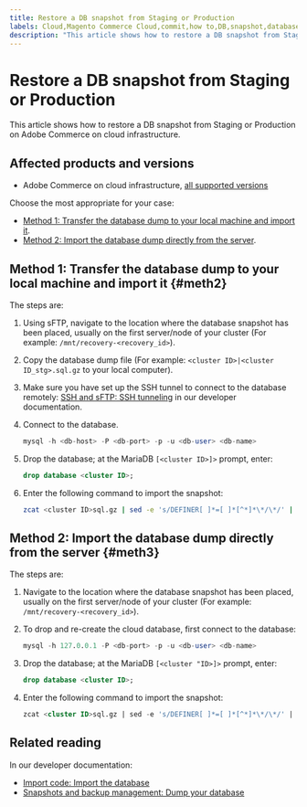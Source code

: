```yaml
---
title: Restore a DB snapshot from Staging or Production
labels: Cloud,Magento Commerce Cloud,commit,how to,DB,snapshot,database,dump,Adobe Commerce,cloud infrastructure
description: "This article shows how to restore a DB snapshot from Staging or Production on Adobe Commerce on cloud infrastructure."
---
```


# Restore a DB snapshot from Staging or Production

This article shows how to restore a DB snapshot from Staging or Production on Adobe Commerce on cloud infrastructure.

## Affected products and versions

* Adobe Commerce on cloud infrastructure, [all supported versions](https://magento.com/sites/default/files/magento-software-lifecycle-policy.pdf)

Choose the most appropriate for your case:

* [Method 1: Transfer the database dump to your local machine and import it](#meth2).
* [Method 2: Import the database dump directly from the server](#meth3).

## Method 1: Transfer the database dump to your local machine and import it {#meth2}

The steps are:

1. Using sFTP, navigate to the location where the database snapshot has been placed, usually on the first server/node of your cluster (For example: `/mnt/recovery-<recovery_id>`).
1. Copy the database dump file (For example: `<cluster ID>|<cluster ID_stg>.sql.gz` to your local computer).
1. Make sure you have set up the SSH tunnel to connect to the database remotely: [SSH and sFTP: SSH tunneling](https://devdocs.magento.com/cloud/env/environments-ssh.html#env-start-tunn) in our developer documentation.
1. Connect to the database.

    ```sql
    mysql -h <db-host> -P <db-port> -p -u <db-user> <db-name>
    ```

1. Drop the database; at the MariaDB `[<cluster ID>]>` prompt, enter:

    ```sql
    drop database <cluster ID>;
    ```

1. Enter the following command to import the snapshot:

    ```bash
    zcat <cluster ID>sql.gz | sed -e 's/DEFINER[ ]*=[ ]*[^*]*\*/\*/' | mysql -h 127.0.0.1 -P <db-port> -p -u   <db-user> <db-name>
    ```

## Method 2: Import the database dump directly from the server {#meth3}

The steps are:

1. Navigate to the location where the database snapshot has been placed, usually on the first server/node of your cluster (For example: `/mnt/recovery-<recovery_id>`).
1. To drop and re-create the cloud database, first connect to the database:

    ```sql
    mysql -h 127.0.0.1 -P <db-port> -p -u <db-user> <db-name>
    ```

1. Drop the database; at the MariaDB `[<cluster "ID>]>` prompt, enter:

    ```sql
    drop database <cluster ID>;
    ```

1. Enter the following command to import the snapshot:

    ```sql
    zcat <cluster ID>sql.gz | sed -e 's/DEFINER[ ]*=[ ]*[^*]*\*/\*/' | mysql -h 127.0.0.1 -p -u <db-user> <db-name>
    ```

## Related reading

In our developer documentation:

* [Import code: Import the database](https://devdocs.magento.com/cloud/setup/first-time-setup-import-import.html#cloud-import-db)
* [Snapshots and backup management: Dump your database](https://devdocs.magento.com/cloud/project/project-webint-snap.html#db-dump)

